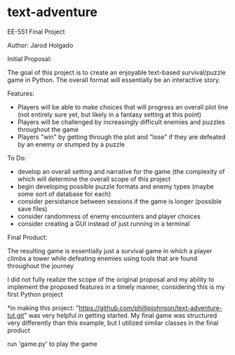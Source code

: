 # text-adventure
EE-551 Final Project

Author: Jarod Holgado

Initial Proposal:

The goal of this project is to create an enjoyable text-based survival/puzzle game in Python. The overall format will essentially be an interactive story.

Features:
  - Players will be able to make choices that will progress an overall plot line (not entirely sure yet, but likely in a fantasy setting at this point)
  - Players will be challenged by increasingly difficult enemies and puzzles throughout the game
  - Players "win" by getting through the plot and "lose" if they are defeated by an enemy or stumped by a puzzle
  
To Do:
  - develop an overall setting and narrative for the game (the complexity of which will determine the overall scope of this project
  - begin developing possible puzzle formats and enemy types (maybe some sort of database for each)
  - consider persistance between sessions if the game is longer (possible save files)
  - consider randomness of enemy encounters and player choices 
  - consider creating a GUI instead of just running in a terminal

Final Product:

The resulting game is essentially just a survival game in which a player climbs a tower while defeating enemies using tools that are found throughout the journey

I did not fully realize the scope of the original proposal and my ability to implement the proposed features in a timely manner, considering this is my first Python project  

*in making this project: "https://github.com/phillipjohnson/text-adventure-tut.git" was very helpful in getting started. My final game was structured very differently than this example, but I utilized similar classes in the final product

run 'game.py' to play the game
